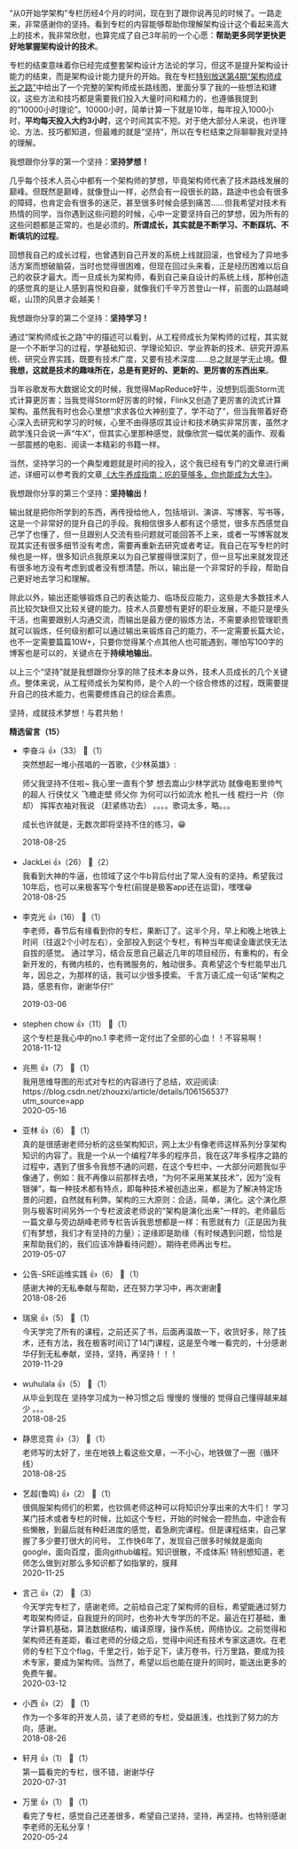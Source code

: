 “从0开始学架构”专栏历经4个月的时间，现在到了跟你说再见的时候了。一路走来，非常感谢你的坚持。看到专栏的内容能够帮助你理解架构设计这个看起来高大上的技术，我非常欣慰，也算完成了自己3年前的一个心愿：**帮助更多同学更快更好地掌握架构设计的技术**。

专栏的结束意味着你已经完成整套架构设计方法论的学习，但这不是提升架构设计能力的结束，而是架构设计能力提升的开始。我在专栏[特别放送第4期“架构师成长之路”](http://time.geekbang.org/column/article/13911)中给出了一个完整的架构师成长路线图，里面分享了我的一些想法和建议，这些方法和技巧都是需要我们投入大量时间和精力的，也遵循我提到的“10000小时理论”。10000小时，简单计算一下就是10年，每年投入1000小时，**平均每天投入大约3小时**，这个时间其实不短。对于绝大部分人来说，也许理论、方法、技巧都知道，但最难的就是“坚持”，所以在专栏结束之际聊聊我对坚持的理解。

我想跟你分享的第一个坚持：**坚持梦想！**

几乎每个技术人员心中都有一个架构师的梦想，毕竟架构师代表了技术路线发展的巅峰。但既然是巅峰，就像登山一样，必然会有一段很长的路，路途中也会有很多的障碍，也肯定会有很多的迷茫，甚至很多时候会感到痛苦……但我希望对技术有热情的同学，当你遇到这些问题的时候，心中一定要坚持自己的梦想，因为所有的这些问题都是正常的，也是必须的。**所谓成长，其实就是不断学习、不断踩坑、不断填坑的过程**。

回想我自己的成长过程，也曾遇到自己开发的系统上线就回滚，也曾经为了异地多活方案而想破脑袋，当时也觉得很困难，但现在回过头来看，正是经历困难以后自己的收获才最大。而一旦成长为架构师，看到自己亲自设计的系统上线，那种创造的感觉真的是让人感到喜悦和自豪，就像我们千辛万苦登山一样，前面的山路越崎岖，山顶的风景才会越美！

我想跟你分享的第二个坚持：**坚持学习！**

通过“架构师成长之路”中的描述可以看到，从工程师成长为架构师的过程，其实就是一个不断学习的过程，学基础知识、学理论知识、学业界新的技术、研究开源系统、研究业界实践，既要有技术广度，又要有技术深度……总之就是学无止境。**但我想，这就是技术的趣味所在，总是有更好的、更新的、更厉害的东西出来**。

当年谷歌发布大数据论文的时候，我觉得MapReduce好牛，没想到后面Storm流式计算更厉害；当我觉得Storm好厉害的时候，Flink又创造了更厉害的流式计算架构。虽然我有时也会心里想“求求各位大神别变了，学不动了”，但当我带着好奇心深入去研究和学习的时候，心里不由得感叹其设计和技术确实非常厉害，虽然才疏学浅只会说一声“牛X”，但其实心里那种感觉，就像欣赏一幅优美的画作、观看一部震撼的电影、阅读一本精彩的书籍一样。

当然，坚持学习的一个典型难题就是时间的投入，这个我已经有专门的文章进行阐述，详细可以参考我的文章[《大牛养成指南：吃的草够多，你也能成为大牛》](https://zhuanlan.zhihu.com/p/22436213)。

我想跟你分享的第三个坚持：**坚持输出！**

输出就是把你所学到的东西，再传授给他人，包括培训、演讲、写博客、写书等，这是一个非常好的提升自己的手段。我相信很多人都有这个感觉，很多东西感觉自己学了也懂了，但一旦跟别人交流有些问题就可能回答不上来，或者一写博客就发现其实还有很多细节没有考虑，需要再重新去研究或者考证。我自己在写专栏的时候也是一样，很多知识点我原来以为自己掌握得很深刻了，但一旦写出来就发现还有很多地方没有考虑到或者没有想清楚。所以，输出是一个非常好的手段，帮助自己更好地去学习和理解。

除此以外，输出还能够锻炼自己的表达能力、临场反应能力，这些是大多数技术人员比较欠缺但又比较关键的能力。技术人员要想有更好的职业发展，不能只是埋头干活，也需要跟别人沟通交流，而输出是最方便的锻炼方法，不需要承担管理职责就可以锻炼，任何级别都可以通过输出来锻炼自己的能力，不一定需要长篇大论，也不一定需要篇篇10W+，只要你觉得某个点其他人也可能遇到，哪怕写100字的博客也是可以的，关键点在于**持续地输出**。

以上三个“坚持”就是我想跟你分享的除了技术本身以外，技术人员成长的几个关键点。整体来说，从工程师成长为架构师，是个人的一个综合修炼的过程，既需要提升自己的技术能力，也需要修炼自己的综合素质。

坚持，成就技术梦想！与君共勉！
<div><strong>精选留言（15）</strong></div><ul>
<li><span>李奋斗</span> 👍（33） 💬（1）<div>突然想起一堆小孩唱的一首歌，《少林英雄》:

师父我坚持不住啦~
我心里一直有个梦
想去嵩山少林学武功
就像电影里帅气的超人
行侠仗义 飞檐走壁
师父你 为何可以行如流水
枪扎一线 棍扫一片（你却）
挥挥衣袖对我说
（赶紧练功去）
。。。。歌词太多，略。。。

成长也许就是，无数次即将坚持不住的练习，😁</div>2018-08-25</li><br/><li><span>JackLei</span> 👍（26） 💬（2）<div>我看到大神的牛逼，也领域了这个牛b背后付出了常人没有的坚持。希望我过10年后，也可以来极客写个专栏(前提是极客app还在运营)，嘿嘿😁</div>2018-08-25</li><br/><li><span>李克光</span> 👍（16） 💬（1）<div>李老师，春节后有缘看到你的专栏，果断订了。这半个月，早上和晚上地铁上时间（往返2个小时左右），全部投入到这个专栏，有种当年痴读金庸武侠无法自拔的感觉。
通过学习，结合反思自己最近几年的项目经历，有重构的，有全新开发的，有微内核的，也有微服务的，触动很多。真希望这个专栏能早出几年，因总之，为那样的话，我可以少很多摸索。
千言万语汇成一句话“架构之路，感恩有你，谢谢华仔!”
</div>2019-03-06</li><br/><li><span>stephen chow</span> 👍（11） 💬（1）<div>这个专栏是我心中的no.1 李老师一定付出了全部的心血！！不容易啊！</div>2018-11-12</li><br/><li><span>兆熊</span> 👍（7） 💬（1）<div>我用思维导图的形式对专栏的内容进行了总结，欢迎阅读: https:&#47;&#47;blog.csdn.net&#47;zhouzxi&#47;article&#47;details&#47;106156537?utm_source=app</div>2020-05-16</li><br/><li><span>亚林</span> 👍（6） 💬（1）<div>真的是很感谢老师分析的这些架构知识，网上太少有像老师这样系列分享架构知识的内容了。我是一个从一个编程7年多的程序员，我在这7年多程序之路的过程中，遇到了很多令我想不通的问题，在这个专栏中，一大部分问题我似乎像通了，例如：我不再像以前那样去喷，“为何不采用某某技术”，因为“没有银弹”，每一种技术都有特点，即每种技术被创造出来，都是为了解决特定场景的问题，自然就有利弊。架构的三大原则：合适，简单，演化。这个演化原则与极客时间另外一个专栏波波老师说的“架构是演化出来”一样的。老师最后一篇文章与旁边胡峰老师专栏告诉我思想都是一样：有愿就有力（正是因为我们有梦想，我们才有坚持的力量）；逆缘即是助缘（有时候遇到问题，恰恰是来帮助我们的，我们应该冷静看待问题）。期待老师再出专栏。</div>2019-05-07</li><br/><li><span>公告-SRE运维实践</span> 👍（6） 💬（1）<div>感谢大神的无私奉献与帮助，还在努力学习中，再次谢谢🙏</div>2018-08-26</li><br/><li><span>瑞泉</span> 👍（5） 💬（1）<div>今天学完了所有的课程，之前还买了书，后面再温故一下，收货好多，除了技术，还有方法，我在极客时间订了14门课程，这是至今唯一看完的，十分感谢华仔到无私奉献，坚持，坚持，再坚持！！！</div>2019-11-29</li><br/><li><span>wuhulala</span> 👍（5） 💬（1）<div>从毕业到现在 坚持学习成为一种习惯之后 慢慢的 慢慢的 觉得自己懂得越来越少 。。。</div>2018-08-25</li><br/><li><span>静思览霓</span> 👍（3） 💬（1）<div>老师写的太好了，坐在地铁上看这些文章，一不小心，地铁做了一圈（循环线）</div>2018-08-25</li><br/><li><span>艺超(鲁鸣)</span> 👍（2） 💬（1）<div>很佩服架构师们的积累，也钦佩老师这种可以将知识分享出来的大牛们！
学习某门技术或者专栏的时候，比如这个专栏，开始的时候会一腔热血，中途会有些懒散，到最后就有种赶进度的感觉，着急刷完课程。但是课程结束，自己掌握了多少要打很大的问号。
工作快6年了，发现自己很多时候就是面向google，面向百度，面向github编程。知识很散，不成体系!
特别想知道，老师怎么做到对那么多知识都了如指掌的，膜拜</div>2020-11-25</li><br/><li><span>言己</span> 👍（2） 💬（3）<div>今天学完专栏了，感谢老师。之前给自己定了架构师的目标，希望能通过努力考取架构师证，自我提升的同时，也弥补大专学历的不足。最近在打基础，重学计算机基础，算法数据结构，编译原理，操作系统，网络协议。之前觉得和架构师还有差距，看过老师的分级之后，觉得中间还有技术专家这道坎。在老师的专栏下立个flag，千里之行，始于足下，读万卷书，行万里路，要成为技术专家，要成为架构师。当然了，希望以后也能在提升的同时，能送出更多的免费午餐。</div>2020-03-12</li><br/><li><span>小西</span> 👍（2） 💬（1）<div>作为一个多年的开发人员，读了老师的专栏，受益匪浅，也找到了努力的方向，感谢。</div>2018-08-26</li><br/><li><span>轩月</span> 👍（1） 💬（1）<div>第一篇看完的专栏，很不错，谢谢华仔</div>2020-07-31</li><br/><li><span>万里</span> 👍（1） 💬（1）<div>看完了专栏，感觉自己还差很多，希望自己坚持，坚持，再坚持。也特别感谢李老师的无私分享！</div>2020-05-24</li><br/>
</ul>